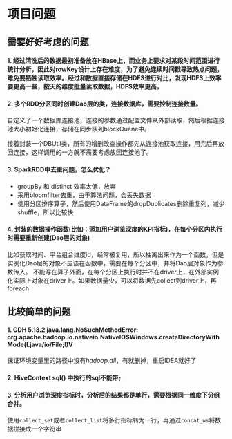 # 项目问题
## 需要好好考虑的问题

#### 1. 经过清洗后的数据最初准备放在HBase上，而业务上要求对某段时间范围进行统计分析，因此对rowKey设计上存在难度，为了避免连续时间戳导致热点问题，难免要牺牲读取效率。经过和数据直接存储在HDFS进行对比，发现HDFS上效率要更高一些，按天的维度批量读取数据，HDFS效率更高。

#### 2. 多个RDD分区同时创建Dao层的类，连接数据库，需要控制连接数量。
自定义了一个数据库连接池，连接的参数通过配置文件从外部读取，然后根据连接池大小初始化连接，存储在同步队列blockQuene中。

接着封装一个DBUtil类，所有的增删改查操作都先从连接池获取连接，用完后再放回连接，这样调用的一方就不需要考虑放回连接池了。


#### 3. SparkRDD中去重问题，怎么优化？
* groupBy 和 distinct 效率太低，放弃
* 采用bloomfilter去重，由于算法问题，会丢失数据
* 使用分区排序算子，然后使用DataFrame的dropDuplicates删除重复列，减少shuffle，所以比较快


#### 4. 封装的数据操作函数(比如：添加用户浏览深度的KPI指标)，在每个分区内执行时需要重新创建(Dao层的对象)
比如获取时间、平台组合维度id，经常被复用，所以抽离出来作为一个函数，但是实例化Dao层的对象不应该在函数中，需要在每个分区中，并将Dao层对象作为参数传入。
不能写在算子外面，在每个分区上执行时并不在driver上，在外部实例化实际上对象在driver上。如果数据量少，可以将数据先collect到driver上，再foreach





## 比较简单的问题
#### 1. CDH 5.13.2 java.lang.NoSuchMethodError: org.apache.hadoop.io.nativeio.NativeIO$Windows.createDirectoryWithMode(Ljava/io/File;I)V
保证环境变量里的路径中没有*hadoop.dll*，有就删掉，重启IDEA就好了

#### 2. HiveContext sql() 中执行的sql不能带`;`

#### 3. 分析用户浏览深度指标时，分析后的结果都是单行，需要根据同一维度下分组合并。
使用`collect_set`或者`collect_list`将多行指标转为一行，再通过`concat_ws`将数据拼接成一个字符串

